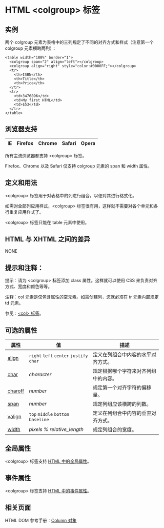 # HTML &lt;colgroup&gt; 标签

## 实例

两个 colgroup 元素为表格中的三列规定了不同的对齐方式和样式（注意第一个 colgroup 元素横跨两列）：

```
<table width="100%" border="1">
  <colgroup span="2" align="left"></colgroup>
  <colgroup align="right" style="color:#0000FF;"></colgroup>
  <tr>
    <th>ISBN</th>
    <th>Title</th>
    <th>Price</th>
  </tr>
  <tr>
    <td>3476896</td>
    <td>My first HTML</td>
    <td>$53</td>
  </tr>
</table>

```



## 浏览器支持

| IE | Firefox | Chrome | Safari | Opera |
| --- | --- | --- | --- | --- |

所有主流浏览器都支持 &lt;colgroup&gt; 标签。

Firefox、Chrome 以及 Safari 仅支持 colgroup 元素的 span 和 width 属性。

## 定义和用法

&lt;colgroup&gt; 标签用于对表格中的列进行组合，以便对其进行格式化。

如需对全部列应用样式，&lt;colgroup&gt; 标签很有用，这样就不需要对各个单元和各行重复应用样式了。

&lt;colgroup&gt; 标签只能在 table 元素中使用。

## HTML 与 XHTML 之间的差异

NONE

## 提示和注释：

提示：请为 &lt;colgroup&gt; 标签添加 class 属性。这样就可以使用 CSS 来负责对齐方式、宽度和颜色等等。

注释：col 元素是仅包含属性的空元素。如需创建列，您就必须在 tr 元素内部规定 td 元素。

参见：[&lt;col&gt; 标签](/tags/tag_col.asp "HTML &lt;col&gt; 标签")。

## 可选的属性

| 属性 | 值 | 描述 |
| --- | --- | --- |
| [align](/tags/att_colgroup_align.asp "HTML &lt;colgroup&gt; 标签的 align 属性") |    `right`   `left`   `center`   `justify`   `char` | 定义在列组合中内容的水平对齐方式。 |
| [char](/tags/att_colgroup_char.asp "HTML &lt;colgroup&gt; 标签的 char 属性") | _character_ | 规定根据哪个字符来对齐列组中的内容。 |
| [charoff](/tags/att_colgroup_charoff.asp "HTML &lt;colgroup&gt; 标签的 charoff 属性") | _number_ | 规定第一个对齐字符的偏移量。 |
| [span](/tags/att_colgroup_span.asp "HTML &lt;colgroup&gt; 标签的 span 属性") | _number_ | 规定列组应该横跨的列数。 |
| [valign](/tags/att_colgroup_valign.asp "HTML &lt;colgroup&gt; 标签的 valign 属性") |   `top`   `middle`   `bottom`   `baseline` | 定义在列组合中内容的垂直对齐方式。 |
| [width](/tags/att_colgroup_width.asp "HTML &lt;colgroup&gt; 标签的 width 属性") |   _pixels_   _%_   *relative_length* | 规定列组合的宽度。 |

## 全局属性

&lt;colgroup&gt; 标签支持 [HTML 中的全局属性](/tags/html_ref_standardattributes.asp)。

## 事件属性

&lt;colgroup&gt; 标签支持 [HTML 中的事件属性](/tags/html_ref_eventattributes.asp)。

## 相关页面

HTML DOM 参考手册：[Column 对象](/jsref/dom_obj_col.asp "HTML DOM Column 对象")
